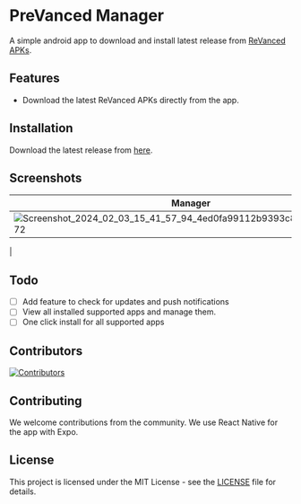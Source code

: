 # PreVanced Manager

A simple android app to download and install latest release from [ReVanced APKs](https://github.com/revanced-apks/build-apps).

## Features

- Download the latest ReVanced APKs directly from the app.

## Installation

Download the latest release from [here](https://github.com/prevanced/prevanced-manager/releases/latest).

## Screenshots

|Manager|Options|
|---|---|
|![Screenshot_2024_02_03_15_41_57_94_4ed0fa99112b9393c8307694b9754972](https://github.com/prevanced/prevanced-manager/assets/63334479/735dc44b-d5e6-4225-9e53-3c9086727f40)|![Screenshot_2024_02_03_15_45_46_12_4ed0fa99112b9393c8307694b9754972](https://github.com/prevanced/prevanced-manager/assets/63334479/28c114e9-f08e-4d7f-94ca-ef56dc4fc02d)
|

## Todo

- [ ] Add feature to check for updates and push notifications
- [ ] View all installed supported apps and manage them.
- [ ] One click install for all supported apps

## Contributors

[![Contributors](https://contributors-img.web.app/image?repo=prevanced/prevanced-manager)](https://github.com/prevanced/prevanced-manager/graphs/contributors)

## Contributing

We welcome contributions from the community. We use React Native for the app with Expo. 

## License

This project is licensed under the MIT License - see the [LICENSE](LICENSE) file for details.
